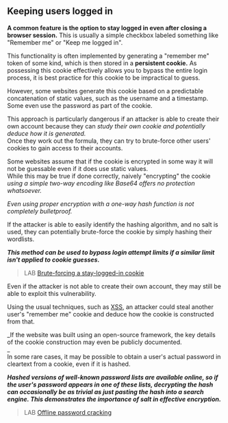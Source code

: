 ## Keeping users logged in

**A common feature is the option to stay logged in even after closing a browser session.** This is usually a simple checkbox labeled something like "Remember me" or "Keep me logged in".  
  
  
This functionality is often implemented by generating a "remember me" token of some kind, which is then stored in a **persistent cookie.** As possessing this cookie effectively allows you to bypass the entire login process, it is best practice for this cookie to be impractical to guess.  
  
However, some websites generate this cookie based on a predictable concatenation of static values, such as the username and a timestamp. Some even use the password as part of the cookie.  
  
This approach is particularly dangerous if an attacker is able to create their own account because they can _study their own cookie and potentially deduce how it is generated._  
Once they work out the formula, they can try to brute-force other users' cookies to gain access to their accounts.  
  
  
Some websites assume that if the cookie is encrypted in some way it will not be guessable even if it does use static values.  
While this may be true if done correctly, naively "encrypting" the cookie _using a simple two-way encoding like Base64 offers no protection whatsoever._  
  
_Even using proper encryption with a one-way hash function is not completely bulletproof._  
  
If the attacker is able to easily identify the hashing algorithm, and no salt is used, they can potentially brute-force the cookie by simply hashing their wordlists.  
  
_**This method can be used to bypass login attempt limits if a similar limit isn't applied to cookie guesses.**_

>LAB [Brute-forcing a stay-logged-in cookie](https://portswigger.net/web-security/authentication/other-mechanisms/lab-brute-forcing-a-stay-logged-in-cookie)  
  
Even if the attacker is not able to create their own account, they may still be able to exploit this vulnerability.  
  
Using the usual techniques, such as [XSS](https://portswigger.net/web-security/cross-site-scripting), an attacker could steal another user's "remember me" cookie and deduce how the cookie is constructed from that.  
  
_If the website was built using an open-source framework, the key details of the cookie construction may even be publicly documented.  
_  
In some rare cases, it may be possible to obtain a user's actual password in cleartext from a cookie, even if it is hashed.  
  
_**Hashed versions of well-known password lists are available online, so if the user's password appears in one of these lists, decrypting the hash can occasionally be as trivial as just pasting the hash into a search engine. This demonstrates the importance of salt in effective encryption.**_  
  
  
>LAB [Offline password cracking](https://portswigger.net/web-security/authentication/other-mechanisms/lab-offline-password-cracking)